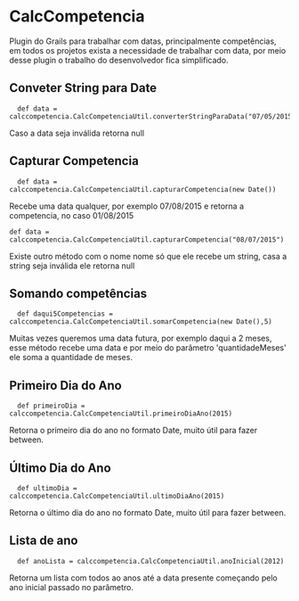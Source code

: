 # CalcCompetencia
Plugin do Grails para trabalhar com datas, principalmente competências, em todos os projetos exista a necessidade de trabalhar com data, por meio desse plugin o trabalho do desenvolvedor fica simplificado.




Conveter String para Date
----------------
      def data = calccompetencia.CalcCompetenciaUtil.converterStringParaData("07/05/2015")
Caso a data seja inválida retorna null


Capturar Competencia
----------------
      def data = calccompetencia.CalcCompetenciaUtil.capturarCompetencia(new Date())
Recebe uma data qualquer, por exemplo 07/08/2015 e retorna a competencia, no caso 01/08/2015

    def data = calccompetencia.CalcCompetenciaUtil.capturarCompetencia("08/07/2015")
Existe outro método com o nome nome só que ele recebe um string, casa a string seja inválida ele retorna null    

Somando competências
----------------
      def daqui5Competencias = calccompetencia.CalcCompetenciaUtil.somarCompetencia(new Date(),5)
Muitas vezes queremos uma data futura, por exemplo daqui a 2 meses, esse método recebe uma data e por meio do parâmetro 'quantidadeMeses' ele soma a quantidade de meses.
    
    
Primeiro Dia do Ano
----------------
      def primeiroDia = calccompetencia.CalcCompetenciaUtil.primeiroDiaAno(2015)
Retorna o primeiro dia do ano no formato Date, muito útil para fazer between.

Último Dia do Ano
----------------
      def ultimoDia = calccompetencia.CalcCompetenciaUtil.ultimoDiaAno(2015)
Retorna o último dia do ano no formato Date, muito útil para fazer between.

Lista de ano
----------------
      def anoLista = calccompetencia.CalcCompetenciaUtil.anoInicial(2012)
Retorna um lista com todos ao anos até a data presente começando pelo ano inicial passado no parâmetro.


      
      
      



